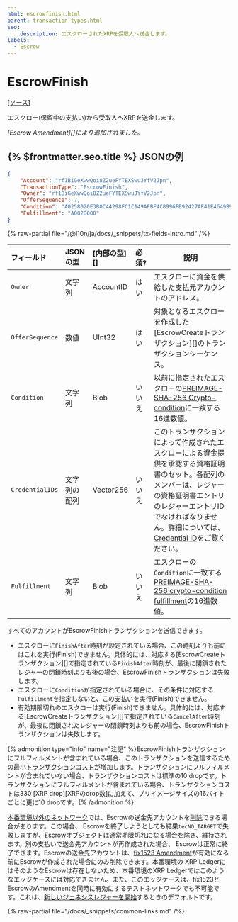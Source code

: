 ```yaml
---
html: escrowfinish.html
parent: transaction-types.html
seo:
    description: エスクローされたXRPを受取人へ送金します。
labels:
  - Escrow
---
```

# EscrowFinish

[[ソース]](https://github.com/XRPLF/rippled/blob/master/src/ripple/app/tx/impl/Escrow.cpp "Source")

エスクロー(保留中の支払い)から受取人へXRPを送金します。

_[Escrow Amendment][]により追加されました。_

## {% $frontmatter.seo.title %} JSONの例

```json
{
    "Account": "rf1BiGeXwwQoi8Z2ueFYTEXSwuJYfV2Jpn",
    "TransactionType": "EscrowFinish",
    "Owner": "rf1BiGeXwwQoi8Z2ueFYTEXSwuJYfV2Jpn",
    "OfferSequence": 7,
    "Condition": "A0258020E3B0C44298FC1C149AFBF4C8996FB92427AE41E4649B934CA495991B7852B855810100",
    "Fulfillment": "A0028000"
}
```

{% raw-partial file="/@l10n/ja/docs/_snippets/tx-fields-intro.md" /%}


| フィールド      | JSONの型     | [内部の型][] | 必須?  | 説明 |
| :-------------- | :----------- | :----------- | :----- | ---- |
| `Owner`         | 文字列       | AccountID    | はい   | エスクローに資金を供給した支払元アカウントのアドレス。 |
| `OfferSequence` | 数値         | UInt32       | はい   | 対象となるエスクローを作成した[EscrowCreateトランザクション][]のトランザクションシーケンス。 |
| `Condition`     | 文字列       | Blob         | いいえ | 以前に指定されたエスクローの[PREIMAGE-SHA-256 Crypto-condition](https://tools.ietf.org/html/draft-thomas-crypto-conditions-02#section-8.1)に一致する16進数値。 |
| `CredentialIDs` | 文字列の配列 | Vector256    | いいえ | このトランザクションによって作成されたエスクローによる資金提供を承認する資格証明書のセット。各配列のメンバーは、レジャーの資格証明書エントリのレジャーエントリIDでなければなりません。詳細については、[Credential ID](./payment.md#credential-ids)をご覧ください。 |
| `Fulfillment`   | 文字列       | Blob         | いいえ | エスクローの`Condition`に一致する[PREIMAGE-SHA-256 crypto-condition fulfillment](https://tools.ietf.org/html/draft-thomas-crypto-conditions-02#section-8.1.4)の16進数値。 |

すべてのアカウントがEscrowFinishトランザクションを送信できます。

- エスクローに`FinishAfter`時刻が設定されている場合、この時刻よりも前にはこれを実行(Finish)できません。具体的には、対応する[EscrowCreateトランザクション][]で指定されている`FinishAfter`時刻が、最後に閉鎖されたレジャーの閉鎖時刻よりも後の場合、EscrowFinishトランザクションは失敗します。
- エスクローに`Condition`が指定されている場合に、その条件に対応する`Fulfillment`を指定しないと、この支払いを実行(Finish)できません。
- 有効期限切れのエスクローは実行(Finish)できません。具体的には、対応する[EscrowCreateトランザクション][]で指定されている`CancelAfter`時刻が、最後に閉鎖されたレジャーの閉鎖時刻よりも前の場合、EscrowFinishトランザクションは失敗します。

{% admonition type="info" name="注記" %}EscrowFinishトランザクションにフルフィルメントが含まれている場合、このトランザクションを送信するための最小[トランザクションコスト](../../../../concepts/transactions/transaction-cost.md)が増加します。トランザクションにフルフィルメントが含まれていない場合、トランザクションコストは標準の10 dropです。トランザクションにフルフィルメントが含まれている場合、トランザクションコストは330 [XRP drop][XRPのdrop数]に加えて、プリイメージサイズの16バイトごとに更に10 dropです。{% /admonition %}

[本番環境以外のネットワーク](../../../../concepts/networks-and-servers/parallel-networks.md)では、Escrowの送金先アカウントを[削除](../../../../concepts/accounts/deleting-accounts.md)できる場合があります。この場合、 Escrowを終了しようとしても結果`tecNO_TARGET`で失敗しますが、Escrowオブジェクトは通常期限切れになる場合を除き、維持されます。別の支払いで送金先アカウントが再作成された場合、 Escrowは正常に終了できます。Escrowの送金先アカウントは、[fix1523 Amendment](/resources/known-amendments.md#fix1523)が有効になる前にEscrowが作成された場合にのみ削除できます。本番環境の XRP LedgerにはそのようなEscrowは存在しないため、本番環境のXRP Ledgerではこのようなエッジケースには対応できません。また、このエッジケースは、fix1523とEscrowのAmendmentを同時に有効にするテストネットワークでも不可能です。これは、[新しいジェネシスレジャーを開始](../../../../infrastructure/testing-and-auditing/start-a-new-genesis-ledger-in-stand-alone-mode.md)するときのデフォルトです。

{% raw-partial file="/docs/_snippets/common-links.md" /%}
